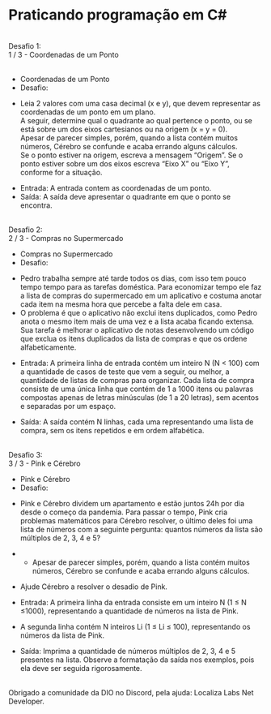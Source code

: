 # Praticando programação em C#
<br>
Desafio 1:<br>
1 / 3 - Coordenadas de um Ponto<br><br>

 * Coordenadas de um Ponto
 * Desafio:
 - Leia 2 valores com uma casa decimal (x e y), que devem representar as coordenadas de um ponto em um plano.<br>
 A seguir, determine qual o quadrante ao qual pertence o ponto, ou se está sobre um dos eixos cartesianos ou na origem (x = y = 0).<br>
 Apesar de parecer simples, porém, quando a lista contém muitos números, Cérebro se confunde e acaba errando alguns cálculos.<br>
 Se o ponto estiver na origem, escreva a mensagem “Origem”. Se o ponto estiver sobre um dos eixos escreva “Eixo X” ou “Eixo Y”, conforme for a situação.<br>
 
 * Entrada: A entrada contem as coordenadas de um ponto.
 * Saída: A saída deve apresentar o quadrante em que o ponto se encontra.<br><br>

Desafio 2:<br>
2 / 3 - Compras no Supermercado<br>

 * Compras no Supermercado
 * Desafio:
 - Pedro trabalha sempre até tarde todos os dias, com isso tem pouco tempo tempo para as tarefas doméstica. Para economizar tempo ele faz a lista de compras do supermercado em um aplicativo e costuma anotar cada item na mesma hora que percebe a falta dele em casa.<br>
 - O problema é que o aplicativo não exclui itens duplicados, como Pedro anota o mesmo item mais de uma vez e a lista acaba ficando extensa. Sua tarefa é melhorar o aplicativo de notas desenvolvendo um código que exclua os itens duplicados da lista de compras e que os ordene alfabeticamente.<br>
 * Entrada: A primeira linha de entrada contém um inteiro N (N < 100) com a quantidade de casos de teste que vem a seguir, ou melhor, a quantidade de listas de compras para organizar. Cada lista de compra consiste de uma única linha que contém de 1 a 1000 itens ou palavras compostas apenas de letras minúsculas (de 1 a 20 letras), sem acentos e separadas por um espaço.<br>

 * Saída: A saída contém N linhas, cada uma representando uma lista de compra, sem os itens repetidos e em ordem alfabética.<br><br>

Desafio 3:<br>
3 / 3 - Pink e Cérebro<br>

 * Pink e Cérebro
 * Desafio:
 - Pink e Cérebro dividem um apartamento e estão juntos 24h por dia desde o começo da pandemia. Para passar o tempo, Pink cria problemas matemáticos para Cérebro resolver, o último deles foi uma lista de números com a seguinte pergunta: quantos números da lista são múltiplos de 2, 3, 4 e 5?<br>
 * - Apesar de parecer simples, porém, quando a lista contém muitos números, Cérebro se confunde e acaba errando alguns cálculos.<br>
- Ajude Cérebro a resolver o desadio de Pink.<br>
 * Entrada: A primeira linha da entrada consiste em um inteiro N (1 ≤ N ≤1000), representando a quantidade de números na lista de Pink.<br>
- A segunda linha contém N inteiros Li (1 ≤ Li ≤ 100), representando os números da lista de Pink.<br>
 * Saída: Imprima a quantidade de números múltiplos de 2, 3, 4 e 5 presentes na lista. Observe a formatação da saída nos exemplos, pois ela deve ser seguida rigorosamente.<br><br>

Obrigado a comunidade da DIO no Discord, pela ajuda: Localiza Labs Net Developer.
